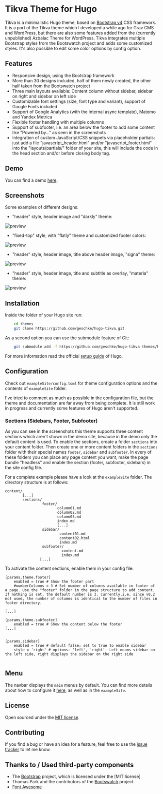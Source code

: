 # Tikva Theme for Hugo

Tikva is a minimalistic Hugo theme, based on [Bootstrap v4](https://getbootstrap.com/) CSS framework.
It is a port of the Tikva theme which I developed a while ago for Grav CMS and WordPress, but there are also some features added from the (currently unpublished) Azbalac Theme for WordPress.
Tikva integrates multiple Bootstrap styles from the Bootswatch project and adds some customized styles.
It's also possible to edit some color options by config option.

## Features

* Responsive design, using the Bootstrap framework
* More than 30 designs included, half of them newly created, the other half taken from the Bootswatch project
* Three main layouts available: Content column without sidebar, sidebar on right and sidebar on left side
* Customizable font settings (size, font type and variant), support of Google Fonts included
* Support of Google Analytics (with the internal async template), Matomo and Yandex Metrica
* Flexible footer handling with multiple columns
* Support of subfooter, i.e. an area below the footer to add some content like "Powered by..." as seen in the screenshots
* Integration of custom JavaScript/CSS snippets via placeholder partials: just add a file "javascript_header.html" and/or "javascript_footer.html" into the "layouts/partials/" folder of your site, this will include the code in the head section and/or before closing body tag.

## Demo

You can find a demo [here](https://themes.gohugo.io/theme/hugo-tikva/).

## Screenshots

Some examples of different designs:

* "header" style, header image and "darkly" theme:

![preview](https://raw.githubusercontent.com/geschke/hugo-tikva/master/images/screenshot.png)

* "fixed-top" style, with "flatly" theme and customized footer colors:

![preview](https://raw.githubusercontent.com/geschke/hugo-tikva/master/images/screenshot01.png)

* "header" style, header image, title above header image, "signa" theme:

![preview](https://raw.githubusercontent.com/geschke/hugo-tikva/master/images/screenshot02.png)

* "header" style, header image, title and subtitle as overlay, "materia" theme:

![preview](https://raw.githubusercontent.com/geschke/hugo-tikva/master/images/screenshot03.png)

## Installation

Inside the folder of your Hugo site run:

```bash
    cd themes
    git clone https://github.com/geschke/hugo-tikva.git
```

As a second option you can use the submodule feature of Git:

```bash
    git submodule add -f https://github.com/geschke/hugo-tikva themes/hugo-tikva
```

For more information read the official [setup guide](//gohugo.io/overview/installing/) of Hugo.

## Configuration

Check out `exampleSite/config.toml` for theme configuration options and the contents of `exampleSite` folder.

I've tried to comment as much as possible in the configuration file, but the theme and documentation are far away from being complete. It is still work in progress and currently some features of Hugo aren't supported.

### Sections (Sidebars, Footer, Subfooter)

As you can see in the screenshots this theme supports three content sections which aren't shown in the demo site, because in the demo only the default content is used. To enable the sections, create a folder `sections` into your content folder. Then create one or more content folders in the `sections` folder with their special names `footer`, `sidebar` and `subfooter`. In every of these folders you can place any page content you want, make the page bundle "headless" and enable the section (footer, subfooter, sidebars) in the site config file.

For a complete example please have a look at the `exampleSite` folder. The directory structure is at follows:

```
content/
        [...]
        sections/
                 footer/
                        column01.md
                        column02.md
                        column03.md
                        index.md
                        [...]
                 sidebar/
                         content01.md
                         content02.html
                         index.md
                 subfooter/
                          content.md
                          index.md
                [...]
```

To activate the content sections, enable them in your config file:

```
[params.theme.footer]
    enabled = true # Show the footer part
    #numberColumns = 3 # Set number of columns available in footer of a page. Use the "footer" folder in the page structure to add content. If nothing is set, the default number is 3. Currently.i.e. since v0.2 not used, the number of columns is identical to the number of files in footer directory.
 
[...]

[params.theme.subfooter]
    enabled = true # Show the content below the footer
[...]


[params.sidebar]
    enabled = true # default false; set to true to enable sidebar
    style = 'right' # options: 'left', 'right'. Left means sidebar on the left side, right displays the sidebar on the right side


```

## Menu

The navbar displays the `main` menus by default. You can find more details about how to configure it [here](https://gohugo.io/templates/menu-templates/), as well as in the `exampleSite`.

## License

Open sourced under the [MIT license](./LICENSE.md).

## Contributing

If you find a bug or have an idea for a feature, feel free to use the [issue tracker](https://github.com/geschke/hugo-tikva/issues) to let me know.

## Thanks to / Used third-party components

* The [Bootstrap](https://getbootstrap.com) project, which is licensed under the [MIT license]
* Thomas Park and the contributors of the [Bootswatch](https://bootswatch.com/) project.
* [Font Awesome](https://fontawesome.com/v4.7.0/)

